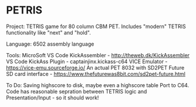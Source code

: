 # PETRIS

Project: TETRIS game for 80 column CBM PET. Includes "modern" TETRIS functionality like "next" and "hold".

Language: 6502 assembly language

Tools:  MicroSoft VS Code
        KickAssembler - http://theweb.dk/KickAssembler
        VS Code KickAss Plugin  - captainjinx.kickass-c64
        VICE Emulator - https://vice-emu.sourceforge.io/
        An actual PET 8032 with SD2PET Future SD card interface -  https://www.thefuturewas8bit.com/sd2pet-future.html
        
 To Do:
 Saving highscore to disk, maybe even a highscore table
 Port to C64. Code has reasonable sepration between TETRIS logic and Presentation/Input - so it should work!
